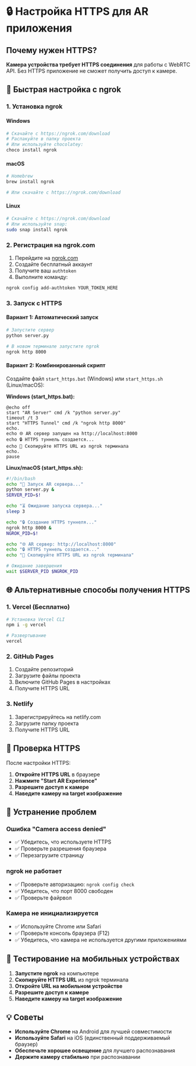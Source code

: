 # 🔒 Настройка HTTPS для AR приложения

## Почему нужен HTTPS?

**Камера устройства требует HTTPS соединения** для работы с WebRTC API. Без HTTPS приложение не сможет получить доступ к камере.

## 🚀 Быстрая настройка с ngrok

### 1. Установка ngrok

#### Windows
```bash
# Скачайте с https://ngrok.com/download
# Распакуйте в папку проекта
# Или используйте chocolatey:
choco install ngrok
```

#### macOS
```bash
# Homebrew
brew install ngrok

# Или скачайте с https://ngrok.com/download
```

#### Linux
```bash
# Скачайте с https://ngrok.com/download
# Или используйте snap:
sudo snap install ngrok
```

### 2. Регистрация на ngrok.com

1. Перейдите на [ngrok.com](https://ngrok.com)
2. Создайте бесплатный аккаунт
3. Получите ваш `authtoken`
4. Выполните команду:
```bash
ngrok config add-authtoken YOUR_TOKEN_HERE
```

### 3. Запуск с HTTPS

#### Вариант 1: Автоматический запуск
```bash
# Запустите сервер
python server.py

# В новом терминале запустите ngrok
ngrok http 8000
```

#### Вариант 2: Комбинированный скрипт
Создайте файл `start_https.bat` (Windows) или `start_https.sh` (Linux/macOS):

**Windows (start_https.bat):**
```batch
@echo off
start "AR Server" cmd /k "python server.py"
timeout /t 3
start "HTTPS Tunnel" cmd /k "ngrok http 8000"
echo.
echo 🌐 AR сервер запущен на http://localhost:8000
echo 🔒 HTTPS туннель создается...
echo 📱 Скопируйте HTTPS URL из ngrok терминала
echo.
pause
```

**Linux/macOS (start_https.sh):**
```bash
#!/bin/bash
echo "🚀 Запуск AR сервера..."
python server.py &
SERVER_PID=$!

echo "⏳ Ожидание запуска сервера..."
sleep 3

echo "🔒 Создание HTTPS туннеля..."
ngrok http 8000 &
NGROK_PID=$!

echo "🌐 AR сервер: http://localhost:8000"
echo "🔒 HTTPS туннель создается..."
echo "📱 Скопируйте HTTPS URL из ngrok терминала"

# Ожидание завершения
wait $SERVER_PID $NGROK_PID
```

## 🌐 Альтернативные способы получения HTTPS

### 1. Vercel (Бесплатно)
```bash
# Установка Vercel CLI
npm i -g vercel

# Развертывание
vercel
```

### 2. GitHub Pages
1. Создайте репозиторий
2. Загрузите файлы проекта
3. Включите GitHub Pages в настройках
4. Получите HTTPS URL

### 3. Netlify
1. Зарегистрируйтесь на netlify.com
2. Загрузите папку проекта
3. Получите HTTPS URL

## 🔧 Проверка HTTPS

После настройки HTTPS:

1. **Откройте HTTPS URL** в браузере
2. **Нажмите "Start AR Experience"**
3. **Разрешите доступ к камере**
4. **Наведите камеру на target изображение**

## 🚨 Устранение проблем

### Ошибка "Camera access denied"
- ✅ Убедитесь, что используете HTTPS
- ✅ Проверьте разрешения браузера
- ✅ Перезагрузите страницу

### ngrok не работает
- ✅ Проверьте авторизацию: `ngrok config check`
- ✅ Убедитесь, что порт 8000 свободен
- ✅ Проверьте файрвол

### Камера не инициализируется
- ✅ Используйте Chrome или Safari
- ✅ Проверьте консоль браузера (F12)
- ✅ Убедитесь, что камера не используется другими приложениями

## 📱 Тестирование на мобильных устройствах

1. **Запустите ngrok** на компьютере
2. **Скопируйте HTTPS URL** из ngrok терминала
3. **Откройте URL на мобильном устройстве**
4. **Разрешите доступ к камере**
5. **Наведите камеру на target изображение**

## 💡 Советы

- **Используйте Chrome** на Android для лучшей совместимости
- **Используйте Safari** на iOS (единственный поддерживаемый браузер)
- **Обеспечьте хорошее освещение** для лучшего распознавания
- **Держите камеру стабильно** при распознавании 
